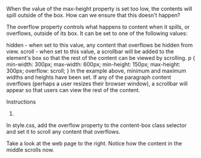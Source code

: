 When the value of the max-height property is set too low, the contents will spill outside of the box. How can we ensure that this doesn't happen?

The overflow property controls what happens to content when it spills, or overflows, outside of its box. It can be set to one of the following values:

hidden - when set to this value, any content that overflows be hidden from view.
scroll - when set to this value, a scrollbar will be added to the element's box so that the rest of the content can be viewed by scrolling.
p {
  min-width: 300px;
  max-width: 600px;
  min-height: 150px;
  max-height: 300px;
  overflow: scroll; 
}
In the example above, minimum and maximum widths and heights have been set. If any of the paragraph content overflows (perhaps a user resizes their browser window), a scrollbar will appear so that users can view the rest of the content.

Instructions

1.
In style.css, add the overflow property to the content-box class selector and set it to scroll any content that overflows.

Take a look at the web page to the right. Notice how the content in the middle scrolls now.
